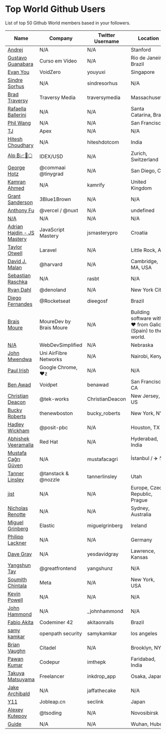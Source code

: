 # Top World Github Users

List of top 50 Github World members based in your followers.

<!-- START TOP USERS -->
| Name | Company | Twitter Username | Location | Repositories |
|------|---------|------------------|----------|--------------|
| [Andrej](https://github.com/karpathy) | N/A | N/A | Stanford | 56 |
| [Gustavo Guanabara](https://github.com/gustavoguanabara) | Curso em Vídeo | N/A | Rio de Janeiro, Brazil | 8 |
| [Evan You](https://github.com/yyx990803) | VoidZero | youyuxi | Singapore | 198 |
| [Sindre Sorhus](https://github.com/sindresorhus) | N/A | sindresorhus | N/A | 1118 |
| [Brad Traversy](https://github.com/bradtraversy) | Traversy Media | traversymedia | Massachusetts | 309 |
| [Rafaella Ballerini](https://github.com/rafaballerini) | N/A | N/A | Santa Catarina, Brasil | 59 |
| [Phil Wang](https://github.com/lucidrains) | N/A | N/A | San Francisco | 360 |
| [TJ](https://github.com/tj) | Apex | N/A | N/A | 296 |
| [Hitesh Choudhary](https://github.com/hiteshchoudhary) | N/A | hiteshdotcom | India | 113 |
| [Alp ₿📈🚀🌕](https://github.com/IDouble) | IDEX/USD | N/A | Zurich, Switzerland | 61 |
| [George Hotz](https://github.com/geohot) | @commaai @tinygrad  | N/A | San Diego, CA | 95 |
| [Kamran Ahmed](https://github.com/kamranahmedse) | N/A | kamrify | United Kingdom | 106 |
| [Grant Sanderson](https://github.com/3b1b) | 3Blue1Brown | N/A | N/A | 9 |
| [Anthony Fu](https://github.com/antfu) | @vercel / @nuxt | N/A | undefined | 384 |
| [N/A](https://github.com/CodeWithHarry) | N/A | N/A | N/A | 38 |
| [Adrian Hajdin - JS Mastery](https://github.com/adrianhajdin) | JavaScript Mastery | jsmasterypro | Croatia | 146 |
| [Taylor Otwell](https://github.com/taylorotwell) | Laravel | N/A | Little Rock, AR | 32 |
| [David J. Malan](https://github.com/dmalan) | @harvard | N/A | Cambridge, MA, USA | 22 |
| [Sebastian Raschka](https://github.com/rasbt) | N/A | rasbt | N/A | 144 |
| [Ryan Dahl](https://github.com/ry) | @denoland  | N/A | New York City | 61 |
| [Diego Fernandes](https://github.com/diego3g) | @Rocketseat  | dieegosf | Brazil | 75 |
| [Brais Moure](https://github.com/mouredev) | MoureDev by Brais Moure | N/A | Building software with  ♥ from Galicia (Spain) to the world. | 51 |
| [N/A](https://github.com/WebDevSimplified) | WebDevSimplified | N/A | Nebraska | 226 |
| [John Mwendwa](https://github.com/JohnMwendwa) | Uni AirFibre Networks | N/A | Nairobi, Kenya | 112 |
| [Paul Irish](https://github.com/paulirish) | Google Chrome, ♥z | N/A | N/A | 366 |
| [Ben Awad](https://github.com/benawad) | Voidpet | benawad | San Francisco, CA | 257 |
| [Christian Deacon](https://github.com/gamemann) | @tek-works | ChristianDeacon | New Jersey, US | 173 |
| [Bucky Roberts](https://github.com/buckyroberts) | thenewboston | bucky_roberts | New York, NY | 45 |
| [Hadley Wickham](https://github.com/hadley) | @posit-pbc | N/A | Houston, TX | 342 |
| [Abhishek Veeramalla](https://github.com/iam-veeramalla) | Red Hat | N/A | Hyderabad, India | 72 |
| [Mustafa Çağrı Güven](https://github.com/mustafacagri) | N/A | mustafacagri | İstanbul / ✈️ 🌎 | 40 |
| [Tanner Linsley](https://github.com/tannerlinsley) | @tanstack & @nozzle | tannerlinsley | Utah | 122 |
| [jist](https://github.com/george0st) | N/A | N/A | Europe, Czech Republic, Prague | 26 |
| [Nicholas Renotte](https://github.com/nicknochnack) | N/A | N/A | Sydney, Australia | 208 |
| [Miguel Grinberg](https://github.com/miguelgrinberg) | Elastic | miguelgrinberg | Ireland | 200 |
| [Philipp Lackner](https://github.com/philipplackner) | N/A | N/A | Germany | 304 |
| [Dave Gray](https://github.com/gitdagray) | N/A | yesdavidgray | Lawrence, Kansas | 175 |
| [Yangshun Tay](https://github.com/yangshun) | @greatfrontend | yangshunz | N/A | 112 |
| [Soumith Chintala](https://github.com/soumith) | Meta | N/A | New York, USA | 168 |
| [Kevin Powell](https://github.com/kevin-powell) | N/A | N/A | N/A | 111 |
| [John Hammond](https://github.com/JohnHammond) | N/A | _johnhammond | N/A | 73 |
| [Fabio Akita](https://github.com/akitaonrails) | Codeminer 42 | akitaonrails | Brazil | 130 |
| [samy kamkar](https://github.com/samyk) | openpath security | samykamkar | los angeles | 187 |
| [Brian Vaughn](https://github.com/bvaughn) | Citadel | N/A | Brooklyn, NY | 167 |
| [Pawan Kumar](https://github.com/iampawan) | Codepur | imthepk | Faridabad, India | 253 |
| [Takuya Matsuyama](https://github.com/craftzdog) | Freelancer | inkdrop_app | Osaka, Japan | 161 |
| [Jake Archibald](https://github.com/jakearchibald) | N/A | jaffathecake | N/A | 242 |
| [Y11](https://github.com/XiaomingX) | Jobleap.cn | seclink | Japan | 259 |
| [Alexey Kutepov](https://github.com/rexim) | @tsoding | N/A | Novosibirsk | 77 |
| [Guide](https://github.com/Snailclimb) | N/A | N/A | Wuhan, Hubei | 19 |
<!-- END TOP USERS -->
